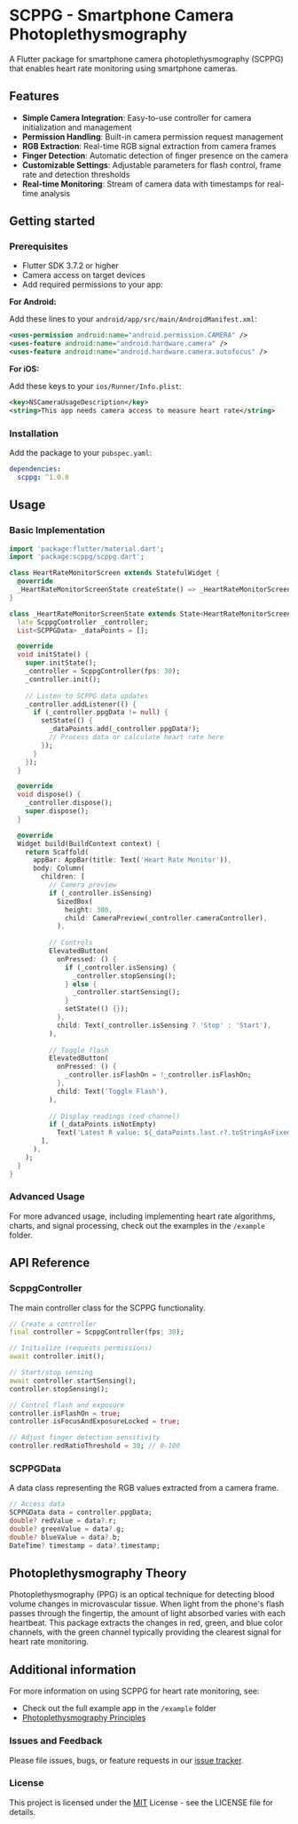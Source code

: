 <!-- 
This README describes the package. If you publish this package to pub.dev,
this README's contents appear on the landing page for your package.

For information about how to write a good package README, see the guide for
[writing package pages](https://dart.dev/tools/pub/writing-package-pages). 

For general information about developing packages, see the Dart guide for
[creating packages](https://dart.dev/guides/libraries/create-packages)
and the Flutter guide for
[developing packages and plugins](https://flutter.dev/to/develop-packages). 
-->

# SCPPG - Smartphone Camera Photoplethysmography

A Flutter package for smartphone camera photoplethysmography (SCPPG) that enables heart rate monitoring using smartphone cameras.

## Features

- **Simple Camera Integration**: Easy-to-use controller for camera initialization and management
- **Permission Handling**: Built-in camera permission request management
- **RGB Extraction**: Real-time RGB signal extraction from camera frames
- **Finger Detection**: Automatic detection of finger presence on the camera
- **Customizable Settings**: Adjustable parameters for flash control, frame rate and detection thresholds
- **Real-time Monitoring**: Stream of camera data with timestamps for real-time analysis

## Getting started

### Prerequisites

- Flutter SDK 3.7.2 or higher
- Camera access on target devices
- Add required permissions to your app:

**For Android:**

Add these lines to your `android/app/src/main/AndroidManifest.xml`:

```xml
<uses-permission android:name="android.permission.CAMERA" />
<uses-feature android:name="android.hardware.camera" />
<uses-feature android:name="android.hardware.camera.autofocus" />
```

**For iOS:**

Add these keys to your `ios/Runner/Info.plist`:

```xml
<key>NSCameraUsageDescription</key>
<string>This app needs camera access to measure heart rate</string>
```

### Installation

Add the package to your `pubspec.yaml`:

```yaml
dependencies:
  scppg: ^1.0.0
```

## Usage

### Basic Implementation

```dart
import 'package:flutter/material.dart';
import 'package:scppg/scppg.dart';

class HeartRateMonitorScreen extends StatefulWidget {
  @override
  _HeartRateMonitorScreenState createState() => _HeartRateMonitorScreenState();
}

class _HeartRateMonitorScreenState extends State<HeartRateMonitorScreen> {
  late ScppgController _controller;
  List<SCPPGData> _dataPoints = [];

  @override
  void initState() {
    super.initState();
    _controller = ScppgController(fps: 30);
    _controller.init();
    
    // Listen to SCPPG data updates
    _controller.addListener(() {
      if (_controller.ppgData != null) {
        setState(() {
          _dataPoints.add(_controller.ppgData!);
          // Process data or calculate heart rate here
        });
      }
    });
  }

  @override
  void dispose() {
    _controller.dispose();
    super.dispose();
  }

  @override
  Widget build(BuildContext context) {
    return Scaffold(
      appBar: AppBar(title: Text('Heart Rate Monitor')),
      body: Column(
        children: [
          // Camera preview
          if (_controller.isSensing)
            SizedBox(
              height: 300,
              child: CameraPreview(_controller.cameraController),
            ),
          
          // Controls
          ElevatedButton(
            onPressed: () {
              if (_controller.isSensing) {
                _controller.stopSensing();
              } else {
                _controller.startSensing();
              }
              setState(() {});
            },
            child: Text(_controller.isSensing ? 'Stop' : 'Start'),
          ),
          
          // Toggle flash
          ElevatedButton(
            onPressed: () {
              _controller.isFlashOn = !_controller.isFlashOn;
            },
            child: Text('Toggle Flash'),
          ),
          
          // Display readings (red channel)
          if (_dataPoints.isNotEmpty)
            Text('Latest R value: ${_dataPoints.last.r?.toStringAsFixed(2)}'),
        ],
      ),
    );
  }
}
```

### Advanced Usage

For more advanced usage, including implementing heart rate algorithms, charts, and signal processing, check out the examples in the `/example` folder.

## API Reference

### ScppgController

The main controller class for the SCPPG functionality.

```dart
// Create a controller
final controller = ScppgController(fps: 30);

// Initialize (requests permissions)
await controller.init();

// Start/stop sensing
await controller.startSensing();
controller.stopSensing();

// Control flash and exposure
controller.isFlashOn = true;
controller.isFocusAndExposureLocked = true;

// Adjust finger detection sensitivity
controller.redRatioThreshold = 30; // 0-100
```

### SCPPGData

A data class representing the RGB values extracted from a camera frame.

```dart
// Access data
SCPPGData data = controller.ppgData;
double? redValue = data?.r;
double? greenValue = data?.g;
double? blueValue = data?.b;
DateTime? timestamp = data?.timestamp;
```

## Photoplethysmography Theory

Photoplethysmography (PPG) is an optical technique for detecting blood volume changes in microvascular tissue. When light from the phone's flash passes through the fingertip, the amount of light absorbed varies with each heartbeat. This package extracts the changes in red, green, and blue color channels, with the green channel typically providing the clearest signal for heart rate monitoring.

## Additional information

For more information on using SCPPG for heart rate monitoring, see:
- Check out the full example app in the `/example` folder
- [Photoplethysmography Principles](https://en.wikipedia.org/wiki/Photoplethysmogram)

### Issues and Feedback

Please file issues, bugs, or feature requests in our [issue tracker](https://github.com/dcajal/scppg/issues).

### License

This project is licensed under the [MIT](LICENSE) License - see the LICENSE file for details.